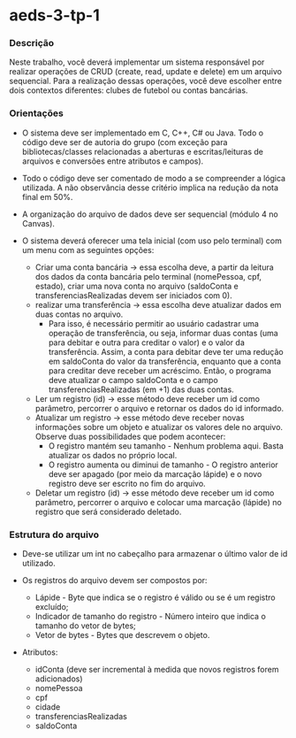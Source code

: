 # aeds-3-tp-1

### Descrição

Neste trabalho, você deverá implementar um sistema responsável por realizar operações de
CRUD (create, read, update e delete) em um arquivo sequencial. Para a realização dessas
operações, você deve escolher entre dois contextos diferentes: clubes de futebol ou contas
bancárias.

### Orientações

* O sistema deve ser implementado em C, C++, C# ou Java. Todo o código deve ser de autoria
do grupo (com exceção para bibliotecas/classes relacionadas a aberturas e escritas/leituras
de arquivos e conversões entre atributos e campos).

* Todo o código deve ser comentado de modo a se compreender a lógica utilizada. A não
observância desse critério implica na redução da nota final em 50%.

* A organização do arquivo de dados deve ser sequencial (módulo 4 no Canvas).

* O sistema deverá oferecer uma tela inicial (com uso pelo terminal) com um menu com as
seguintes opções:

  + Criar uma conta bancária -> essa escolha deve, a partir da leitura dos dados da
conta bancária pelo terminal (nomePessoa, cpf, estado), criar uma nova conta
no arquivo (saldoConta e transferenciasRealizadas devem ser iniciados com 0).
  + realizar uma transferência -> essa escolha deve atualizar dados em duas contas
no arquivo.
    - Para isso, é necessário permitir ao usuário cadastrar uma operação de transferência, ou seja, informar duas contas (uma para debitar e outra para creditar o valor) e o valor da transferência. Assim, a conta para debitar deve ter uma redução em saldoConta do valor da transferência, enquanto que a conta para creditar deve receber um acréscimo. Então, o programa deve atualizar o campo saldoConta e o campo transferenciasRealizadas (em +1) das duas contas.
  + Ler um registro (id) -> esse método deve receber um id como parâmetro, 
percorrer o arquivo e retornar os dados do id informado.
  + Atualizar um registro -> esse método deve receber novas informações sobre um
objeto e atualizar os valores dele no arquivo. Observe duas possibilidades que
podem acontecer:
    - O registro mantém seu tamanho - Nenhum problema aqui. Basta atualizar
os dados no próprio local.
    - O registro aumenta ou diminui de tamanho - O registro anterior deve ser
apagado (por meio da marcação lápide) e o novo registro deve ser escrito
no fim do arquivo.
  + Deletar um registro (id) -> esse método deve receber um id como parâmetro, 
percorrer o arquivo e colocar uma marcação (lápide) no registro que será
considerado deletado.

### Estrutura do arquivo

* Deve-se utilizar um int no cabeçalho para armazenar o último valor de id utilizado.
* Os registros do arquivo devem ser compostos por:
  
  + Lápide - Byte que indica se o registro é válido ou se é um registro excluído; 
  + Indicador de tamanho do registro - Número inteiro que indica o tamanho do vetor
de bytes; 
  + Vetor de bytes - Bytes que descrevem o objeto.
* Atributos:

  + idConta (deve ser incremental à medida que novos registros forem adicionados)
  + nomePessoa
  + cpf
  + cidade
  + transferenciasRealizadas
  + saldoConta
